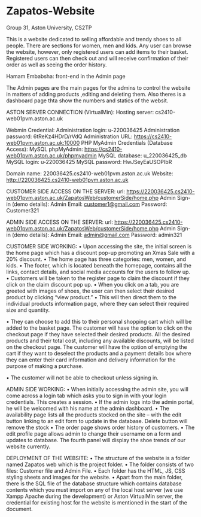 # Zapatos-Website
Group 31, Aston University, CS2TP

This is a website dedicated to selling affordable and trendy shoes to all people. There are sections for women, men and kids.
Any user can browse the website, however, only registered users can add items to their basket. Registered users can then check out and will receive confirmation of their order as well as seeing the order history.

Hamam Embabsha: front-end in the Admin page 

The Admin pages are the main pages for the admins to control the website in matters of adding products ,editing and deleting them. Also theres is a dashboard page thta show the numbers and statics of the websit.

ASTON SERVER CONNECTION (VirtualMin):
Hosting server:          cs2410-web01pvm.aston.ac.uk

Webmin Credential:
Administration login:    u-220036425
Administration password: 6tReKz4HDrD/rVdQ
Administration URL:      https://cs2410-web01pvm.aston.ac.uk:10000
PHP MyAdmin Credentials (Database Access):
MySQL phpMyAdmin:        https://cs2410-web01pvm.aston.ac.uk/phpmyadmin
MySQL database:          u_220036425_db
MySQL login:             u-220036425
MySQL password:          HwJSeyEaUSOPIbR

Domain name:             220036425.cs2410-web01pvm.aston.ac.uk
Website:                 http://220036425.cs2410-web01pvm.aston.ac.uk

CUSTOMER SIDE ACCESS ON THE SERVER:
url: https://220036425.cs2410-web01pvm.aston.ac.uk/ZapatosWeb/customerSide/home.php
Admin Sign-in (demo details):
Admin Email: customer1@gmail.com
Password: Customer321

ADMIN SIDE ACCESS ON THE SERVER:
url: https://220036425.cs2410-web01pvm.aston.ac.uk/ZapatosWeb/customerSide/home.php
Admin Sign-in (demo details):
Admin Email: admin@gmail.com
Password: admin321


CUSTOMER SIDE WORKING: 
•	Upon accessing the site, the initial screen is the home page which has a discount pop-up promoting an Xmas Sale with a 20% discount. 
•	The home page has three categories: men, women, and kids. 
•	The footer, which is located beneath the homepage, contains all the links, contact details, and social media accounts for the users to follow up.  
•	Customers will be taken to the register page to claim the discount if they click on the claim discount pop up. 
•	When you click on a tab, you are greeted with images of shoes, the user can then select their desired product by clicking “view product.” 
•	This will then direct them to the individual products information page, where they can select their required size and quantity. 

•	They can choose to add this to their personal shopping cart which will be added to the basket page. The customer will have the option to click on the checkout page if they have selected their desired products. All the desired products and their total cost, including any available discounts, will be listed on the checkout page. The customer will have the option of emptying the cart if they want to deselect the products and a payment details box where they can enter their card information and delivery information for the purpose of making a purchase. 

•	The customer will not be able to checkout unless signing in. 
 

 
 ADMIN SIDE WORKING: 
•	When initially accessing the admin site, you will come across a login tab which asks you to sign in with your login credentials. This creates a session.
•	If the admin logs into the admin portal, he will be welcomed with his name at the admin dashboard.
•	The availability page lists all the products stocked on the site – with the edit button linking to an edit form to update in the database. Delete button will remove the stock
•	The order page shows order history of customers.
•	The edit profile page allows admin to change their username on a form and updates to database. The fourth panel will display the shoe trends of our website currently. 

 
DEPLOYMENT OF THE WEBSITE: 
•	The structure of the website is a folder named Zapatos web which is the project folder. 
•	The folder consists of two files: Customer file and Admin File. 
•	Each folder has the HTML, JS, CSS styling sheets and images for the website. 
•	Apart from the main folder, there is the SQL file of the database structure which contains database contents which you must import on any of the local host server (we use Xampp Apache during the development) or Aston VirtualMin server, the credential for existing host for the website is mentioned in the start of the document. 


